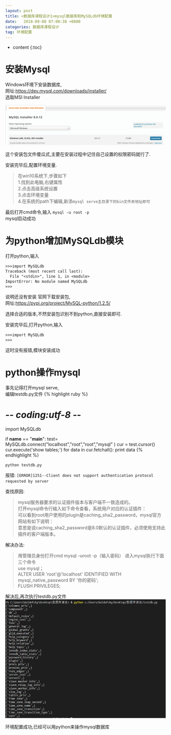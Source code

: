```yaml
---
layout: post
title: <数据库课程设计1>mysql数据库和MySQLdb环境配置
date:   2018-09-08 07:00:38 +0800
categories: 数据库课程设计
tag: 环境配置
---
```



* content
{:toc}

安装Mysql
==========

Windows环境下安装数据库,  
网址:https://dev.mysql.com/downloads/installer/  
选取MSI Installer  

![mysql安装包](/styles/images/mysql安装包.png)  

这个安装包文件傻瓜式,主要在安装过程中记住自己设置的权限密码就行了.

安装完毕后,配置环境变量.
 
>在win10系统下,步骤如下  
1.找到此电脑,右键属性  
2.点击高级系统设置  
3.点击环境变量  
4.在系统的path下编辑,新添`mysql serve主目录下的bin文件夹地址即可`    

最后打开cmd命令,输入
`mysql -u root -p`  
mysql启动成功

为python增加MySQLdb模块
======================

打开python,输入  
```
>>>import MySQLdb
Traceback (most recent call last):
  File "<stdin>", line 1, in <module>
ImportError: No module named MySQLdb
>>>
```

说明还没有安装
官网下载安装包,  
网址:https://pypi.org/project/MySQL-python/1.2.5/  

选择合适的版本,不然安装包识别不到python,直接安装即可.

安装完毕后,打开python,输入  
```
>>>import MySQLdb
>>>
```

这时没有报错,模块安装成功

python操作mysql
===============
事先记得打开mysql serve,  
编辑testdb.py文件
{% highlight ruby %}
# -*- coding:utf-8 -*-
import MySQLdb

if __name__ == "__main__":
    test= MySQLdb.connect("localhost","root","root","mysql" )
    cur = test.cursor()
    cur.execute('show tables;')
    for data in cur.fetchall():
        print data
{% endhighlight %}

```
python testdb.py 
```
报错:
`[ERROR]1251--Client does not support authentication protocol requested by server`  

查找原因:  
>mysql服务器要求的认证插件版本与客户端不一致造成的。   
打开mysql命令行输入如下命令查看，系统用户对应的认证插件：  
可以看到root用户使用的plugin是caching_sha2_password，mysql官方网站有如下说明：  
意思是说caching_sha2_password是8.0默认的认证插件，必须使用支持此插件的客户端版本。  

解决办法:
>用管理员身份打开cmd
mysql -uroot -p（输入密码）            进入mysql执行下面三个命令  
use mysql；  
ALTER USER 'root'@'localhost' IDENTIFIED WITH mysql_native_password BY '你的密码';  
FLUSH PRIVILEGES;  

解决后,再次执行testdb.py文件
![成功](/styles/images/连接mysql成功.PNG)  

环境配置成功,已经可以用python来操作mysql数据库

